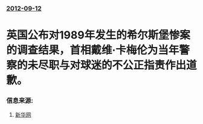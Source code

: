 ### [2012-09-12](/news/2012/09/12/index.md)

##### 
#  英国公布对1989年发生的希尔斯堡惨案的调查结果，首相戴维·卡梅伦为当年警察的未尽职与对球迷的不公正指责作出道歉。




### 信息来源:

1. [新华网](http://news.xinhuanet.com/video/2012-09/13/c_123711167.htm)
